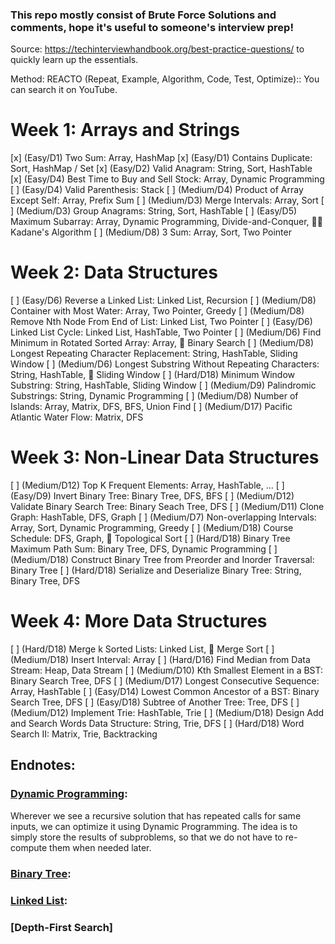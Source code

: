 ### This repo mostly consist of Brute Force Solutions and comments, hope it's useful to someone's interview prep!

Source: https://techinterviewhandbook.org/best-practice-questions/ to quickly learn up the essentials.

Method: REACTO (Repeat, Example, Algorithm, Code, Test, Optimize):: You can search it on YouTube.

# Week 1: Arrays and Strings
[x] (Easy/D1) Two Sum:                                Array, HashMap
[x] (Easy/D1) Contains Duplicate:                     Sort, HashMap / Set
[x] (Easy/D2) Valid Anagram:                          String, Sort, HashTable
[x] (Easy/D4) Best Time to Buy and Sell Stock:        Array, Dynamic Programming
[ ] (Easy/D4) Valid Parenthesis:                      Stack
[ ] (Medium/D4) Product of Array Except Self:         Array, Prefix Sum
[ ] (Medium/D3) Merge Intervals:                      Array, Sort
[ ] (Medium/D3) Group Anagrams:                       String, Sort, HashTable
[ ] (Easy/D5) Maximum Subarray:                       Array, Dynamic Programming, Divide-and-Conquer, 🧙‍♂️ Kadane's Algorithm
[ ] (Medium/D8) 3 Sum:                               Array, Sort, Two Pointer

# Week 2: Data Structures
[ ] (Easy/D6) Reverse a Linked List:                   Linked List, Recursion
[ ] (Medium/D8) Container with Most Water:             Array, Two Pointer, Greedy
[ ] (Medium/D8) Remove Nth Node From End of List:      Linked List, Two Pointer
[ ] (Easy/D6) Linked List Cycle:                       Linked List, HashTable, Two Pointer
[ ] (Medium/D6) Find Minimum in Rotated Sorted Array:   Array, 🧙‍ Binary Search
[ ] (Medium/D8) Longest Repeating Character Replacement: String, HashTable, Sliding Window
[ ] (Medium/D6) Longest Substring Without Repeating Characters: String, HashTable, 🧙‍ Sliding Window
[ ] (Hard/D18) Minimum Window Substring:               String, HashTable, Sliding Window
[ ] (Medium/D9) Palindromic Substrings:                String, Dynamic Programming
[ ] (Medium/D8) Number of Islands: Array, Matrix, DFS, BFS, Union Find
[ ] (Medium/D17) Pacific Atlantic Water Flow:         Matrix, DFS

# Week 3: Non-Linear Data Structures
[ ] (Medium/D12) Top K Frequent Elements:              Array, HashTable, ...
[ ] (Easy/D9) Invert Binary Tree:                      Binary Tree, DFS, BFS
[ ] (Medium/D12) Validate Binary Search Tree:          Binary Seach Tree, DFS
[ ] (Medium/D11) Clone Graph:                          HashTable, DFS, Graph
[ ] (Medium/D7) Non-overlapping Intervals:             Array, Sort, Dynamic Programming, Greedy
[ ] (Medium/D18) Course Schedule:                      DFS, Graph, 🧙‍ Topological Sort
[ ] (Hard/D18) Binary Tree Maximum Path Sum:           Binary Tree, DFS, Dynamic Programming
[ ] (Medium/D18) Construct Binary Tree from Preorder and Inorder Traversal: Binary Tree
[ ] (Hard/D18) Serialize and Deserialize Binary Tree:  String, Binary Tree, DFS

# Week 4: More Data Structures
[ ] (Hard/D18) Merge k Sorted Lists:                 Linked List, 🧙‍ Merge Sort
[ ] (Medium/D18) Insert Interval:                    Array
[ ] (Hard/D16) Find Median from Data Stream:         Heap, Data Stream
[ ] (Medium/D10) Kth Smallest Element in a BST:      Binary Search Tree, DFS
[ ] (Medium/D17) Longest Consecutive Sequence:       Array, HashTable
[ ] (Easy/D14) Lowest Common Ancestor of a BST:      Binary Search Tree, DFS
[ ] (Easy/D18) Subtree of Another Tree:              Tree, DFS
[ ] (Medium/D12) Implement Trie:                     HashTable, Trie
[ ] (Medium/D18) Design Add and Search Words Data Structure: String, Trie, DFS
[ ] (Hard/D18) Word Search II:                      Matrix, Trie, Backtracking

## Endnotes:
### [Dynamic Programming](https://www.geeksforgeeks.org/dynamic-programming/):
Wherever we see a recursive solution that has repeated calls for same inputs, we can optimize it using Dynamic Programming. The idea is to simply store the results of subproblems, so that we do not have to re-compute them when needed later.

### [Binary Tree](https://www.geeksforgeeks.org/binary-tree-set-1-introduction/):
### [Linked List](https://www.geeksforgeeks.org/linked-list-set-1-introduction/):
### [Depth-First Search]
